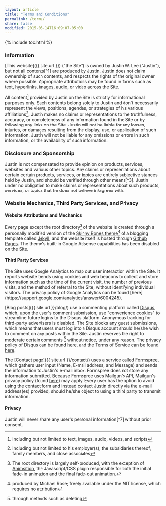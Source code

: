 ```yaml
---
layout: article
title: "Terms and Conditions"
permalink: /terms/
share: false
modified: 2015-06-14T16:09:07-05:00
---
```


{% include toc.html %}

<h3>Information</h3>
[This website]({{ site.url }}) ("the Site") is owned by Justin W. Lee ("Justin"), but not all contents[^1] are produced by Justin. Justin does not claim ownership of such contents, and respects the rights of the original owner where possible. Appropriate attributions may be found in forms such as text, hyperlinks, images, audio, or video across the Site.

All content[^1] provided by Justin on the Site is strictly for informational purposes only. Such contents belong solely to Justin and don't necessarily represent the views, positions, agendas, or strategies of his various affiliations[^2]. Justin makes no claims or representations to the truthfulness, accuracy, or completeness of any information found in the Site or by following any links on the Site. Justin will not be liable for any losses, injuries, or damages resulting from the display, use, or application of such information. Justin will not be liable for any omissions or errors in such information, or the availability of such information. 

<h3>Disclosure and Sponsorship</h3>
Justin is not compensated to provide opinion on products, services, websites and various other topics. Any claims or representations about certain certain products, services, or topics are entirely subjective stances held by Justin, and should be verified through other means[^3]. Justin under no obligation to make claims or representations about such products, services, or topics that he does not believe in/agrees with.

<h3>Website Mechanics, Third Party Services, and Privacy</h3>

<h4>Website Attributions and Mechanics</h4>

Every page except the root directory[^5] of the website is created through a personally modified version of the [Skinny Bones theme](https://mmistakes.github.io/skinny-bones-jekyll/)[^4] of a blogging template called [Jekyll](http://jekyllrb.com/), and the website itself is hosted through [Github Pages](https://pages.github.com/). The theme's built-in Google Adsense capabilities has been disabled on the Site.

<h4>Third Party Services</h4>
The Site uses Google Analytics to map out user interaction within the Site. It reports website trends using cookies and web beacons to collect and store information such as the time of the current visit, the number of previous visits, and the method of referral to the Site, without identifying individual visitors. The privacy policy of Google Analytics can be found [here](https://support.google.com/analytics/answer/6004245).

[Blog posts]({{ site.url }}/blog/) use a commenting platform called [Disqus](https://disqus.com/), which, upon the user's comment submission, use "convenience cookies" to streamline future logins to the Disqus platform. Anonymous tracking for third-party advertisers is disabled. The Site blocks any guest submissions, which means that users must log into a Disqus account should he/she wish to comment on any posts within the Site. Justin reserves the right to moderate certain comments [^6] without notice, under any reason. The privacy policy of Disqus can be found [here](https://help.disqus.com/customer/portal/articles/466259-privacy-policy), and the Terms of Service can be found [here](https://help.disqus.com/customer/portal/articles/466260-terms-of-service).

The [Contact page]({{ site.url }}/contact/) uses a service called [Formspree](http://formspree.io/), which gathers user input (Name, E-mail address, and Message) and sends the information to Justin's e-mail inbox. Formspree does not store any information submitted. Because Formspree uses Mailgun's API, Mailgun's privacy policy (found [here](http://www.mailgun.com/privacy)) may apply. Every user has the option to avoid using the contact form and instead contact Justin directly via the e-mail address(es) provided, should he/she object to using a third party to transmit information.

<h4>Privacy</h4>
Justin will never share any user's personal information[^7] without prior consent.

[^1]: including but not limited to text, images, audio, videos, and scripts 
[^2]: including but not limited to his employer(s), the subsidiaries thereof, family members, and close associates 
[^3]: including but not limited to consulting reputable sources, and other forms of personal research
[^4]: produced by Michael Rose; freely available under the MIT license, which requires no attribution
[^5]: The root directory is largely self-produced, with the exception of [Animsition](http://git.blivesta.com/animsition/), the Javascript/CSS plugin responsible for both the initial fade-in animation and the final fade-out animation.
[^6]: through methods such as deleting
[^7]: including but not limited to name, e-mail address, and any details obtained through e-mail messages or contact form submissions
